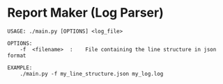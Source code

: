 # Report Maker (Log Parser)
    USAGE: ./main.py [OPTIONS] <log_file>
    
    OPTIONS:
        -f  <filename>  :    File containing the line structure in json format
    
    EXAMPLE:
        ./main.py -f my_line_structure.json my_log.log
    
